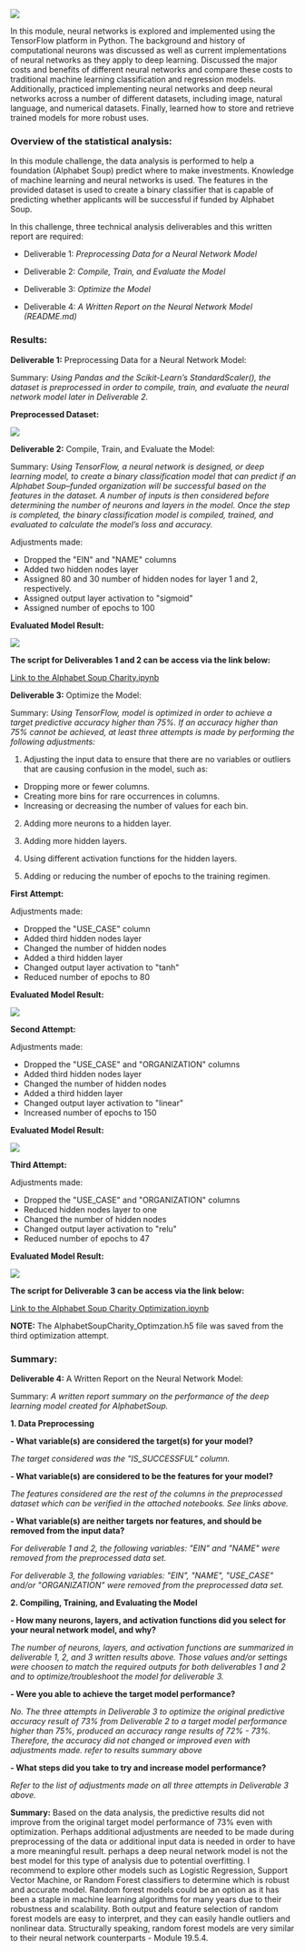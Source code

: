 ![](./Pictures/pic1.png)

In this module, neural networks is explored and implemented using the TensorFlow platform in Python. The background and history of computational neurons was discussed as well as current implementations of neural networks as they apply to deep learning. Discussed the major costs and benefits of different neural networks and compare these costs to traditional machine learning classification and regression models. Additionally, practiced implementing neural networks and deep neural networks across a number of different datasets, including image, natural language, and numerical datasets. Finally, learned how to store and retrieve trained models for more robust uses.


### Overview of the statistical analysis:

In this module challenge, the data analysis is performed to help a foundation (Alphabet Soup) predict where to make investments. Knowledge of machine learning and neural networks is used. The features in the provided dataset is used to create a binary classifier that is capable of predicting whether applicants will be successful if funded by Alphabet Soup.

In this challenge, three technical analysis deliverables and this written report are required:

- Deliverable 1: *Preprocessing Data for a Neural Network Model*

- Deliverable 2: *Compile, Train, and Evaluate the Model*

- Deliverable 3: *Optimize the Model*

- Deliverable 4: *A Written Report on the Neural Network Model (README.md)*

### Results:

**Deliverable 1:** Preprocessing Data for a Neural Network Model:

Summary: *Using Pandas and the Scikit-Learn’s StandardScaler(), the dataset is preprocessed in order to compile, train, and evaluate the neural network model later in Deliverable 2.* 

**Preprocessed Dataset:**

![](./Pictures/pic2.png)

**Deliverable 2:** Compile, Train, and Evaluate the Model:

Summary: *Using TensorFlow, a neural network is designed, or deep learning model, to create a binary classification model that can predict if an Alphabet Soup–funded organization will be successful based on the features in the dataset. A number of inputs is then considered before determining the number of neurons and layers in the model. Once the step is completed, the binary classification model is compiled, trained, and evaluated to calculate the model’s loss and accuracy.*

Adjustments made:

- Dropped the "EIN" and "NAME" columns
- Added two hidden nodes layer
- Assigned 80 and 30 number of hidden nodes for layer 1 and 2, respectively.
- Assigned output layer activation to "sigmoid"
- Assigned number of epochs to 100

**Evaluated Model Result:**

![](./Pictures/pic3.png)

**The script for Deliverables 1 and 2 can be access via the link below:**

[Link to the Alphabet Soup Charity.ipynb](https://github.com/jsaltmd/Neural_Network_Charity_Analysis/blob/main/AlphabetSoupCharity.ipynb)

**Deliverable 3:** Optimize the Model:

Summary: *Using TensorFlow, model is optimized in order to achieve a target predictive accuracy higher than 75%. If an accuracy higher than 75% cannot be achieved, at least three attempts is made by performing the following adjustments:*

1. Adjusting the input data to ensure that there are no variables or outliers that are causing confusion in the model, such as:

* Dropping more or fewer columns.
* Creating more bins for rare occurrences in columns.
* Increasing or decreasing the number of values for each bin.

2. Adding more neurons to a hidden layer.

3. Adding more hidden layers.

4. Using different activation functions for the hidden layers.

5. Adding or reducing the number of epochs to the training regimen.

**First Attempt:**

Adjustments made:

- Dropped the "USE_CASE" column
- Added third hidden nodes layer
- Changed the number of hidden nodes
- Added a third hidden layer
- Changed output layer activation to "tanh"
- Reduced number of epochs to 80

**Evaluated Model Result:**

![](./Pictures/pic4.png)

**Second Attempt:**

Adjustments made:

- Dropped the "USE_CASE" and "ORGANIZATION" columns
- Added third hidden nodes layer
- Changed the number of hidden nodes
- Added a third hidden layer
- Changed output layer activation to "linear"
- Increased number of epochs to 150

**Evaluated Model Result:**

![](./Pictures/pic5.png)

**Third Attempt:**

Adjustments made:

- Dropped the "USE_CASE" and "ORGANIZATION" columns
- Reduced hidden nodes layer to one
- Changed the number of hidden nodes
- Changed output layer activation to "relu"
- Reduced number of epochs to 47

**Evaluated Model Result:**

![](./Pictures/pic6.png)

**The script for Deliverable 3 can be access via the link below:**

[Link to the Alphabet Soup Charity Optimization.ipynb](https://github.com/jsaltmd/Neural_Network_Charity_Analysis/blob/main/AlphabetSoupCharity_Optimization.ipynb)

**NOTE:** The AlphabetSoupCharity_Optimzation.h5 file was saved from the third optimization attempt.

### Summary:

**Deliverable 4:** A Written Report on the Neural Network Model:

Summary: *A written report summary on the performance of the deep learning model created for AlphabetSoup.*

**1. Data Preprocessing**

**- What variable(s) are considered the target(s) for your model?**

*The target considered was the "IS_SUCCESSFUL" column.*

**- What variable(s) are considered to be the features for your model?**

*The features considered are the rest of the columns in the preprocessed dataset which can be verified in the attached notebooks. See links above.*

**- What variable(s) are neither targets nor features, and should be removed from the input data?**

*For deliverable 1 and 2, the following variables: "EIN" and "NAME" were removed from the preprocessed data set.*

*For deliverable 3, the following variables: "EIN", "NAME", "USE_CASE" and/or "ORGANIZATION" were removed from the preprocessed data set.*

**2. Compiling, Training, and Evaluating the Model**

**- How many neurons, layers, and activation functions did you select for your neural network model, and why?**

*The number of neurons, layers, and activation functions are summarized in deliverable 1, 2, and 3 written results above. Those values and/or settings were choosen to match the required outputs for both deliverables 1 and 2 and to optimize/troubleshoot the model for deliverable 3.*

**- Were you able to achieve the target model performance?**

*No. The three attempts in Deliverable 3 to optimize the original predictive accuracy result of 73% from Deliverable 2 to a target model performance higher than 75%, produced an accuracy range results of 72% - 73%. Therefore, the accuracy did not changed or improved even with adjustments made. refer to results summary above*

**- What steps did you take to try and increase model performance?**

*Refer to the list of adjustments made on all three attempts in Deliverable 3 above.*


**Summary:** Based on the data analysis, the predictive results did not improve from the original target model performance of 73% even with optimization. Perhaps additional adjustments are needed to be made during preprocessing of the data or additional input data is needed in order to have a more meaningful result. perhaps a deep neural network model is not the best model for this type of analysis due to potential overfitting. I recommend to explore other models such as Logistic Regression, Support Vector Machine, or Random Forest classifiers to determine which is robust and accurate model. Random forest models could be an option as it has been a staple in machine learning algorithms for many years due to their robustness and scalability. Both output and feature selection of random forest models are easy to interpret, and they can easily handle outliers and nonlinear data. Structurally speaking, random forest models are very similar to their neural network counterparts - Module 19.5.4.

